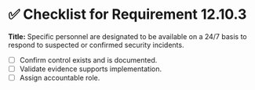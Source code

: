 # ✅ Checklist for Requirement 12.10.3

**Title:** Specific personnel are designated to be available on a 24/7 basis to respond to suspected or confirmed security incidents.

- [ ] Confirm control exists and is documented.
- [ ] Validate evidence supports implementation.
- [ ] Assign accountable role.
